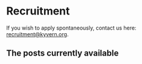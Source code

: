 # Recruitment
If you wish to apply spontaneously, contact us here: recruitment@kyvern.org.
## The posts currently available
